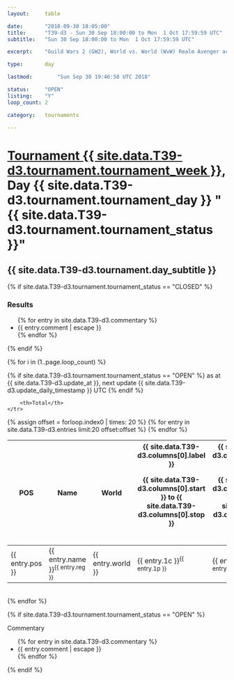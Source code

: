 ```yaml
---
layout: 	table

date: 		"2018-09-30 18:05:00"
title: 		"T39-d3 - Sun 30 Sep 18:00:00 to Mon  1 Oct 17:59:59 UTC"
subtitle: 	"Sun 30 Sep 18:00:00 to Mon  1 Oct 17:59:59 UTC"

excerpt:    "Guild Wars 2 (GW2), World vs. World (WvW) Realm Avenger achivement Tournament. \"Every Kill Counts\""

type:       day

lastmod: 		"Sun Sep 30 19:46:58 UTC 2018"

status:     "OPEN"
listing:    "Y"
loop_count: 2

category: 	tournaments

---
```

<div class="table_header">
    <h1><a href="{{ site.data.T39-d3.tournament.week_url }}">Tournament {{ site.data.T39-d3.tournament.tournament_week }}</a>, Day {{ site.data.T39-d3.tournament.tournament_day }} "{{ site.data.T39-d3.tournament.tournament_status }}"</h1>
    <h2>{{ site.data.T39-d3.tournament.day_subtitle }}</h2> 
</div>

{% if site.data.T39-d3.tournament.tournament_status == "CLOSED" %} 
<div class="commentary">
  <h3>Results</h3>
  <ul>
    {% for entry in site.data.T39-d3.commentary %}
    <li class="commentary_list">{{ entry.comment | escape }}</li>
    {% endfor %}
  </ul>
</div>
{% endif %}


{% for i in (1..page.loop_count) %}

{% if site.data.T39-d3.tournament.tournament_status == "OPEN" %} 
<span class="table_nextupdate">as at {{ site.data.T39-d3.update_at }}, next update {{ site.data.T39-d3.update_daily_timestamp }} UTC</span> 
{% endif %}

<table class="day_table">
  <colgroup>
    <col style="width:18px">
    <col style="width:55px">
    <col style="width:55px">
    <col style="width:12px">
    <col style="width:12px">
    <col style="width:12px">
    <col style="width:12px">
    <col style="width:12px">
    <col style="width:12px">
    <col style="width:12px">
    <col style="width:12px">
    <col style="width:12px">
    <col style="width:12px">
    <col style="width:12px">
    <col style="width:12px">
    <col style="width:12px">
    <col style="width:12px">
    <col style="width:12px">
    <col style="width:12px">
    <col style="width:12px">
    <col style="width:12px">
    <col style="width:12px">
    <col style="width:12px">
    <col style="width:12px">
    <col style="width:12px">
    <col style="width:12px">
    <col style="width:12px">
    <col style="width:18px">
  </colgroup>  
  <thead>
    <tr>
        <th>POS</th>
        <th class="AlignLeft">Name</th>
        <th class="AlignLeft">World</th>

<th><div class="label">{{ site.data.T39-d3.columns[0].label }}<p class="onhover">{{ site.data.T39-d3.columns[0].start }} to {{ site.data.T39-d3.columns[0].stop }}</p></div>​</th>
<th><div class="label">{{ site.data.T39-d3.columns[1].label }}<p class="onhover">{{ site.data.T39-d3.columns[1].start }} to {{ site.data.T39-d3.columns[1].stop }}</p></div>​</th>
<th><div class="label">{{ site.data.T39-d3.columns[2].label }}<p class="onhover">{{ site.data.T39-d3.columns[2].start }} to {{ site.data.T39-d3.columns[2].stop }}</p></div>​</th>
<th><div class="label">{{ site.data.T39-d3.columns[3].label }}<p class="onhover">{{ site.data.T39-d3.columns[3].start }} to {{ site.data.T39-d3.columns[3].stop }}</p></div>​</th>
<th><div class="label">{{ site.data.T39-d3.columns[4].label }}<p class="onhover">{{ site.data.T39-d3.columns[4].start }} to {{ site.data.T39-d3.columns[4].stop }}</p></div>​</th>
<th><div class="label">{{ site.data.T39-d3.columns[5].label }}<p class="onhover">{{ site.data.T39-d3.columns[5].start }} to {{ site.data.T39-d3.columns[5].stop }}</p></div>​</th>
<th><div class="label">{{ site.data.T39-d3.columns[6].label }}<p class="onhover">{{ site.data.T39-d3.columns[6].start }} to {{ site.data.T39-d3.columns[6].stop }}</p></div>​</th>
<th><div class="label">{{ site.data.T39-d3.columns[7].label }}<p class="onhover">{{ site.data.T39-d3.columns[7].start }} to {{ site.data.T39-d3.columns[7].stop }}</p></div>​</th>
<th><div class="label">{{ site.data.T39-d3.columns[8].label }}<p class="onhover">{{ site.data.T39-d3.columns[8].start }} to {{ site.data.T39-d3.columns[8].stop }}</p></div>​</th>
<th><div class="label">{{ site.data.T39-d3.columns[9].label }}<p class="onhover">{{ site.data.T39-d3.columns[9].start }} to {{ site.data.T39-d3.columns[9].stop }}</p></div>​</th>
<th><div class="label">{{ site.data.T39-d3.columns[10].label }}<p class="onhover">{{ site.data.T39-d3.columns[10].start }} to {{ site.data.T39-d3.columns[10].stop }}</p></div>​</th>

<th><div class="label">{{ site.data.T39-d3.columns[11].label }}<p class="onhover">{{ site.data.T39-d3.columns[11].start }} to {{ site.data.T39-d3.columns[11].stop }}</p></div>​</th>
<th><div class="label">{{ site.data.T39-d3.columns[12].label }}<p class="onhover">{{ site.data.T39-d3.columns[12].start }} to {{ site.data.T39-d3.columns[12].stop }}</p></div>​</th>
<th><div class="label">{{ site.data.T39-d3.columns[13].label }}<p class="onhover">{{ site.data.T39-d3.columns[13].start }} to {{ site.data.T39-d3.columns[13].stop }}</p></div>​</th>
<th><div class="label">{{ site.data.T39-d3.columns[14].label }}<p class="onhover">{{ site.data.T39-d3.columns[14].start }} to {{ site.data.T39-d3.columns[14].stop }}</p></div>​</th>
<th><div class="label">{{ site.data.T39-d3.columns[15].label }}<p class="onhover">{{ site.data.T39-d3.columns[15].start }} to {{ site.data.T39-d3.columns[15].stop }}</p></div>​</th>
<th><div class="label">{{ site.data.T39-d3.columns[16].label }}<p class="onhover">{{ site.data.T39-d3.columns[16].start }} to {{ site.data.T39-d3.columns[16].stop }}</p></div>​</th>
<th><div class="label">{{ site.data.T39-d3.columns[17].label }}<p class="onhover">{{ site.data.T39-d3.columns[17].start }} to {{ site.data.T39-d3.columns[17].stop }}</p></div>​</th>
<th><div class="label">{{ site.data.T39-d3.columns[18].label }}<p class="onhover">{{ site.data.T39-d3.columns[18].start }} to {{ site.data.T39-d3.columns[18].stop }}</p></div>​</th>
<th><div class="label">{{ site.data.T39-d3.columns[19].label }}<p class="onhover">{{ site.data.T39-d3.columns[19].start }} to {{ site.data.T39-d3.columns[19].stop }}</p></div>​</th>
<th><div class="label">{{ site.data.T39-d3.columns[20].label }}<p class="onhover">{{ site.data.T39-d3.columns[20].start }} to {{ site.data.T39-d3.columns[20].stop }}</p></div>​</th>

<th><div class="label">{{ site.data.T39-d3.columns[21].label }}<p class="onhover">{{ site.data.T39-d3.columns[21].start }} to {{ site.data.T39-d3.columns[21].stop }}</p></div>​</th>
<th><div class="label">{{ site.data.T39-d3.columns[22].label }}<p class="onhover">{{ site.data.T39-d3.columns[22].start }} to {{ site.data.T39-d3.columns[22].stop }}</p></div>​</th>
<th><div class="label">{{ site.data.T39-d3.columns[23].label }}<p class="onhover">{{ site.data.T39-d3.columns[23].start }} to {{ site.data.T39-d3.columns[23].stop }}</p></div>​</th>

        <th>Total</th>
    </tr>
  </thead>
  {% assign offset = forloop.index0 | times: 20 %}
<tbody>
{% for entry in site.data.T39-d3.entries limit:20 offset:offset %}
  <tr>
    <td class="pl{{ entry.pos }}">{{ entry.pos }}</td>
    <td class="AlignLeft">{{ entry.name }}<sup>{{ entry.reg }}</sup></td>
    <td class="AlignLeft">{{ entry.world }}</td>
    <td class="pl{{ entry.1p }}">{{ entry.1c }}<sup>{{ entry.1p }}</sup></td>
    <td class="pl{{ entry.2p }}">{{ entry.2c }}<sup>{{ entry.2p }}</sup></td>
    <td class="pl{{ entry.3p }}">{{ entry.3c }}<sup>{{ entry.3p }}</sup></td>
    <td class="pl{{ entry.4p }}">{{ entry.4c }}<sup>{{ entry.4p }}</sup></td>
    <td class="pl{{ entry.5p }}">{{ entry.5c }}<sup>{{ entry.5p }}</sup></td>
    <td class="pl{{ entry.6p }}">{{ entry.6c }}<sup>{{ entry.6p }}</sup></td>
    <td class="pl{{ entry.7p }}">{{ entry.7c }}<sup>{{ entry.7p }}</sup></td>
    <td class="pl{{ entry.8p }}">{{ entry.8c }}<sup>{{ entry.8p }}</sup></td>
    <td class="pl{{ entry.9p }}">{{ entry.9c }}<sup>{{ entry.9p }}</sup></td>
    <td class="pl{{ entry.10p }}">{{ entry.10c }}<sup>{{ entry.10p }}</sup></td>
    <td class="pl{{ entry.11p }}">{{ entry.11c }}<sup>{{ entry.11p }}</sup></td>
    <td class="pl{{ entry.12p }}">{{ entry.12c }}<sup>{{ entry.12p }}</sup></td>
    <td class="pl{{ entry.13p }}">{{ entry.13c }}<sup>{{ entry.13p }}</sup></td>
    <td class="pl{{ entry.14p }}">{{ entry.14c }}<sup>{{ entry.14p }}</sup></td>
    <td class="pl{{ entry.15p }}">{{ entry.15c }}<sup>{{ entry.15p }}</sup></td>
    <td class="pl{{ entry.16p }}">{{ entry.16c }}<sup>{{ entry.16p }}</sup></td>
    <td class="pl{{ entry.17p }}">{{ entry.17c }}<sup>{{ entry.17p }}</sup></td>
    <td class="pl{{ entry.18p }}">{{ entry.18c }}<sup>{{ entry.18p }}</sup></td>
    <td class="pl{{ entry.19p }}">{{ entry.19c }}<sup>{{ entry.19p }}</sup></td>
    <td class="pl{{ entry.20p }}">{{ entry.20c }}<sup>{{ entry.20p }}</sup></td>
    <td class="pl{{ entry.21p }}">{{ entry.21c }}<sup>{{ entry.21p }}</sup></td>
    <td class="pl{{ entry.22p }}">{{ entry.22c }}<sup>{{ entry.22p }}</sup></td>
    <td class="pl{{ entry.23p }}">{{ entry.23c }}<sup>{{ entry.23p }}</sup></td>
    <td class="pl{{ entry.24p }}">{{ entry.24c }}<sup>{{ entry.24p }}</sup></td>
    <td>{{ entry.total }}</td>
  </tr>
{% endfor %}  
</tbody>
</table>
<div class="leaderboard"></div>
<br />
{% endfor %}

{% if site.data.T39-d3.tournament.tournament_status == "OPEN" %} 
<div class="commentary">
  <span class="commentary_title">Commentary</span>
  <ul>
    {% for entry in site.data.T39-d3.commentary %}
    <li class="commentary_list">{{ entry.comment | escape }}</li>
    {% endfor %}
  </ul>
</div>
{% endif %}


